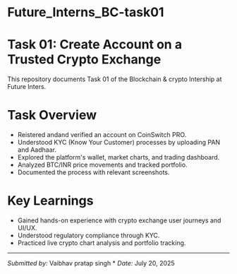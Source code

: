 # Future_Interns_BC-task01
# Task 01: Create Account on a Trusted Crypto Exchange
This repository documents Task 01 of the Blockchain & crypto Intership at Future Inters.
# Task Overview
* Reistered andand verified an account on CoinSwitch PRO.
* Understood KYC (Know Your Customer) processes by uploading PAN and Aadhaar.
* Explored the platform's wallet, market charts, and trading dashboard.
* Analyzed BTC/INR price movements and tracked portfolio.
* Documented the process with relevant screenshots.
# Key Learnings
* Gained hands-on experience with crypto exchange user journeys and UI/UX.
* Understood regulatory compliance through KYC.
* Practiced live crypto chart analysis and portfolio tracking.
___________________________________________________________________________________________________
*Submitted by:* Vaibhav pratap singh *
*Date:* July 20, 2025
